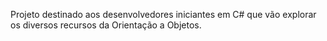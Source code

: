 ﻿Projeto destinado aos desenvolvedores iniciantes em C# que vão explorar os diversos recursos da Orientação a Objetos.